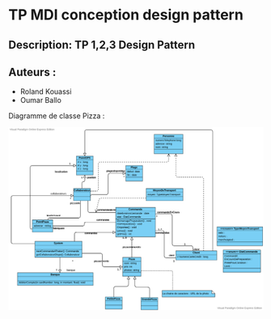 # TP MDI conception design pattern

## Description: TP 1,2,3 Design Pattern

## Auteurs :

* Roland Kouassi
* Oumar Ballo


Diagramme de classe Pizza :

![class_diagram](./class_diagramm.png)
